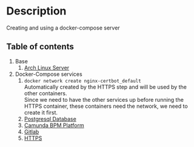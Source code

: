 # Description

Creating and using a docker-compose server

## Table of contents

1. Base
    1. [Arch Linux Server](base-linux-arch/README.md)
1. Docker-Compose services
    1. `docker network create nginx-certbot_default`  
       Automatically created by the HTTPS step and will be used by the other containers.  
       Since we need to have the other services up before running the HTTPS container, these containers need the
       network, we need to create it first.
    1. [Postgresql Database](db-postgresql/README.md)
    1. [Camunda BPM Platform](camunda-bpm-platform/README.md)
    1. [Gitlab](gitlab/README.md)
    1. [HTTPS](https/README.md)
